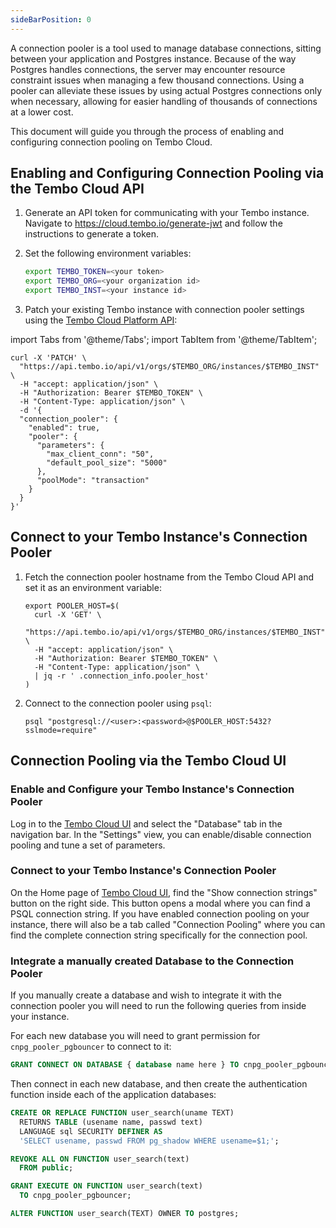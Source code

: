 ```yaml
---
sideBarPosition: 0
---
```


A connection pooler is a tool used to manage database connections, sitting between your application and Postgres
instance. Because of the way Postgres handles connections, the server may encounter resource constraint issues when
managing a few thousand connections. Using a pooler can alleviate these issues by using actual Postgres connections
only when necessary, allowing for easier handling of thousands of connections at a lower cost.

This document will guide you through the process of enabling and configuring connection pooling on Tembo Cloud.

## Enabling and Configuring Connection Pooling via the Tembo Cloud API

1. Generate an API token for communicating with your Tembo instance. Navigate to https://cloud.tembo.io/generate-jwt and follow the instructions to generate a token.

2. Set the following environment variables:

    ```bash
    export TEMBO_TOKEN=<your token>
    export TEMBO_ORG=<your organization id>
    export TEMBO_INST=<your instance id>
    ```

3. Patch your existing Tembo instance with connection pooler settings using the [Tembo Cloud Platform API](docs/development/api):

import Tabs from '@theme/Tabs';
import TabItem from '@theme/TabItem';

<Tabs>
<TabItem value="curl" label="Curl">

```shell
curl -X 'PATCH' \
  "https://api.tembo.io/api/v1/orgs/$TEMBO_ORG/instances/$TEMBO_INST" \
  -H "accept: application/json" \
  -H "Authorization: Bearer $TEMBO_TOKEN" \
  -H "Content-Type: application/json" \
  -d '{
  "connection_pooler": {
    "enabled": true,
    "pooler": {
      "parameters": {
        "max_client_conn": "50",
        "default_pool_size": "5000"
      },
      "poolMode": "transaction"
    }
  }
}'
```

</TabItem>
</Tabs>

## Connect to your Tembo Instance's Connection Pooler

1. Fetch the connection pooler hostname from the Tembo Cloud API and set it as an environment variable:

    ```shell
    export POOLER_HOST=$(
      curl -X 'GET' \
      "https://api.tembo.io/api/v1/orgs/$TEMBO_ORG/instances/$TEMBO_INST" \
      -H "accept: application/json" \
      -H "Authorization: Bearer $TEMBO_TOKEN" \
      -H "Content-Type: application/json" \
      | jq -r ' .connection_info.pooler_host'
    )
    ```

2. Connect to the connection pooler using `psql`:

    ```shell
    psql "postgresql://<user>:<password>@$POOLER_HOST:5432?sslmode=require"
    ```

## Connection Pooling via the Tembo Cloud UI

### Enable and Configure your Tembo Instance's Connection Pooler

Log in to the [Tembo Cloud UI](https://cloud.tembo.io/) and select the "Database" tab in the navigation bar. In the "Settings" view, you can enable/disable connection pooling and tune a set of parameters.

### Connect to your Tembo Instance's Connection Pooler

On the Home page of [Tembo Cloud UI](https://cloud.tembo.io/), find the "Show connection strings" button on the right side. This button opens a modal where you can find a PSQL connection string. If you have enabled connection pooling on your instance, there will also be a tab called "Connection Pooling" where you can find the complete connection string specifically for the connection pool.

### Integrate a manually created Database to the Connection Pooler

If you manually create a database and wish to integrate it with the connection
pooler you will need to run the following queries from inside your instance.

For each new database you will need to grant permission for `cnpg_pooler_pgbouncer`
to connect to it:

```sql
GRANT CONNECT ON DATABASE { database name here } TO cnpg_pooler_pgbouncer;
```

Then connect in each new database, and then create the authentication
function inside each of the application databases:

```sql
CREATE OR REPLACE FUNCTION user_search(uname TEXT)
  RETURNS TABLE (usename name, passwd text)
  LANGUAGE sql SECURITY DEFINER AS
  'SELECT usename, passwd FROM pg_shadow WHERE usename=$1;';

REVOKE ALL ON FUNCTION user_search(text)
  FROM public;

GRANT EXECUTE ON FUNCTION user_search(text)
  TO cnpg_pooler_pgbouncer;

ALTER FUNCTION user_search(TEXT) OWNER TO postgres;
```
